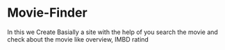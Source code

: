 # Movie-Finder
In this we Create Basially a site with the help  of you search the movie and check about the movie like overview, IMBD ratind

